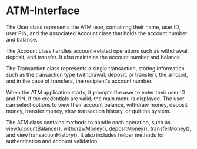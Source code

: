 # ATM-Interface

The User class represents the ATM user, containing their name, user ID, user PIN, and the associated Account class that holds the account number and balance.

The Account class handles account-related operations such as withdrawal, deposit, and transfer. It also maintains the account number and balance.

The Transaction class represents a single transaction, storing information such as the transaction type (withdrawal, deposit, or transfer), the amount, and in the case of transfers, the recipient's account number.

When the ATM application starts, it prompts the user to enter their user ID and PIN. If the credentials are valid, the main menu is displayed. The user can select options to view their account balance, withdraw money, deposit money, transfer money, view transaction history, or quit the system.

The ATM class contains methods to handle each operation, such as viewAccountBalance(), withdrawMoney(), depositMoney(), transferMoney(), and viewTransactionHistory(). It also includes helper methods for authentication and account validation.
